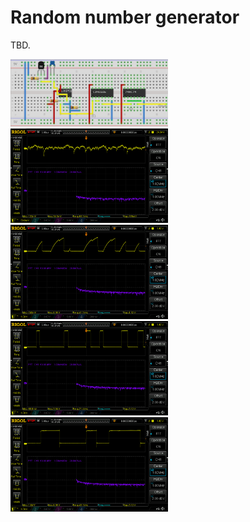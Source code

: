 Random number generator
=======================

TBD.

<img src="https://github.com/muwerk/examples/blob/master/Resources/RandomNumbers.jpg" width="50%">

<img src="https://github.com/muwerk/examples/blob/master/Resources/Osc_RandomNoise_(N).png" width="50%">

<img src="https://github.com/muwerk/examples/blob/master/Resources/Osc_CompOut_(C).png" width="50%">

<img src="https://github.com/muwerk/examples/blob/master/Resources/Osc_SchmittTrigger_(D).png" width="50%">

<img src="https://github.com/muwerk/examples/blob/master/Resources/Osc_DFlipFlop_(D++).png" width="50%">
